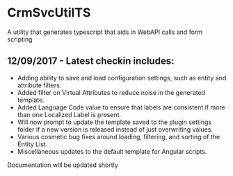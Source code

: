 # CrmSvcUtilTS
A utility that generates typescript that aids in WebAPI calls and form scripting


## 12/09/2017 - Latest checkin includes:
* Adding ability to save and load configuration settings, such as entity and attribute filters. 
* Added filter on Virtual Attributes to reduce noise in the generated template.
* Added Language Code value to ensure that labels are consistent if more than one Localized Label is present.
* Will now prompt to update the template saved to the plugin settings folder if a new version is released instead of just overwriting values.
* Various cosmetic bug fixes around loading, filtering, and sorting of the Entity List.
* Miscellaneous updates to the default template for Angular scripts.

Documentation will be updated shortly